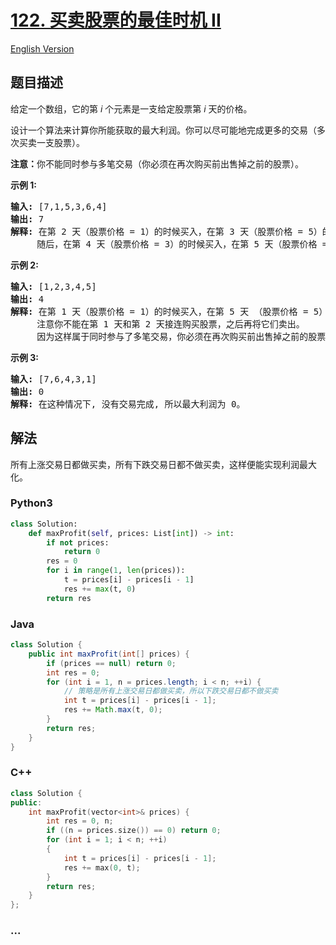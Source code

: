 # [122. 买卖股票的最佳时机 II](https://leetcode-cn.com/problems/best-time-to-buy-and-sell-stock-ii)

[English Version](/solution/0100-0199/0122.Best%20Time%20to%20Buy%20and%20Sell%20Stock%20II/README_EN.md)

## 题目描述

<!-- 这里写题目描述 -->
<p>给定一个数组，它的第&nbsp;<em>i</em> 个元素是一支给定股票第 <em>i</em> 天的价格。</p>

<p>设计一个算法来计算你所能获取的最大利润。你可以尽可能地完成更多的交易（多次买卖一支股票）。</p>

<p><strong>注意：</strong>你不能同时参与多笔交易（你必须在再次购买前出售掉之前的股票）。</p>

<p><strong>示例 1:</strong></p>

<pre><strong>输入:</strong> [7,1,5,3,6,4]
<strong>输出:</strong> 7
<strong>解释:</strong> 在第 2 天（股票价格 = 1）的时候买入，在第 3 天（股票价格 = 5）的时候卖出, 这笔交易所能获得利润 = 5-1 = 4 。
&nbsp;    随后，在第 4 天（股票价格 = 3）的时候买入，在第 5 天（股票价格 = 6）的时候卖出, 这笔交易所能获得利润 = 6-3 = 3 。
</pre>

<p><strong>示例 2:</strong></p>

<pre><strong>输入:</strong> [1,2,3,4,5]
<strong>输出:</strong> 4
<strong>解释:</strong> 在第 1 天（股票价格 = 1）的时候买入，在第 5 天 （股票价格 = 5）的时候卖出, 这笔交易所能获得利润 = 5-1 = 4 。
&nbsp;    注意你不能在第 1 天和第 2 天接连购买股票，之后再将它们卖出。
&nbsp;    因为这样属于同时参与了多笔交易，你必须在再次购买前出售掉之前的股票。
</pre>

<p><strong>示例&nbsp;3:</strong></p>

<pre><strong>输入:</strong> [7,6,4,3,1]
<strong>输出:</strong> 0
<strong>解释:</strong> 在这种情况下, 没有交易完成, 所以最大利润为 0。</pre>

## 解法

<!-- 这里可写通用的实现逻辑 -->

所有上涨交易日都做买卖，所有下跌交易日都不做买卖，这样便能实现利润最大化。

<!-- tabs:start -->

### **Python3**

<!-- 这里可写当前语言的特殊实现逻辑 -->

```python
class Solution:
    def maxProfit(self, prices: List[int]) -> int:
        if not prices:
            return 0
        res = 0
        for i in range(1, len(prices)):
            t = prices[i] - prices[i - 1]
            res += max(t, 0)
        return res
```

### **Java**

<!-- 这里可写当前语言的特殊实现逻辑 -->

```java
class Solution {
    public int maxProfit(int[] prices) {
        if (prices == null) return 0;
        int res = 0;
        for (int i = 1, n = prices.length; i < n; ++i) {
            // 策略是所有上涨交易日都做买卖，所以下跌交易日都不做买卖
            int t = prices[i] - prices[i - 1];
            res += Math.max(t, 0);
        }
        return res;
    }
}
```

### **C++**

```cpp
class Solution {
public:
    int maxProfit(vector<int>& prices) {
        int res = 0, n;
        if ((n = prices.size()) == 0) return 0;
        for (int i = 1; i < n; ++i)
        {
            int t = prices[i] - prices[i - 1];
            res += max(0, t);
        }
        return res;
    }
};
```

### **...**

```

```

<!-- tabs:end -->
